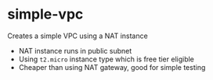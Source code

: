 # simple-vpc

Creates a simple VPC using a NAT instance

- NAT instance runs in public subnet
- Using `t2.micro` instance type which is free tier eligible
- Cheaper than using NAT gateway, good for simple testing
